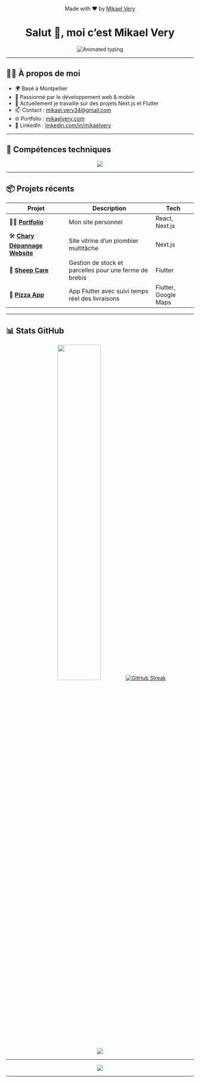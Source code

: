 <p align="center">
  Made with ❤️ by <a href="https://www.mikaelvery.com" target="_blank">Mikael Very</a>
</p>

<h1 align="center">Salut 👋, moi c’est Mikael Very</h1>

<p align="center">
  <img src="https://readme-typing-svg.herokuapp.com?font=Fira+Code&size=24&duration=3000&pause=1000&color=00FFAA&center=true&vCenter=true&width=1000&lines=D%C3%A9veloppeur+Fullstack+Web+%26+Mobile;React+%7C+Next.js+%7C+Flutter+%7C+Symfony+%7C+Node.js;Toujours+en+train+d%E2%80%99apprendre+et+de+cr%C3%A9er+🚀" alt="Animated typing" />
</p>

---

## 👨‍💻 À propos de moi

- 🌍 Basé à Montpellier  
- 🧠 Passionné par le développement web & mobile
- 🚀 Actuellement je travaille sur des projets Next.js et Flutter
- 📫 Contact : [mikael.very34@gmail.com](mailto:mikael.very34@gmail.com)
- 🌐 Portfolio : [mikaelvery.com](https://www.mikaelvery.com)
- 🔗 LinkedIn : [linkedin.com/in/mikaelvery](https://linkedin.com/in/mikaelvery)

---

## 🧰 Compétences techniques

<p align="center">
  <img src="https://skillicons.dev/icons?i=react,nextjs,vercel,js,ts,tailwind,nodejs,angular,flutter,dotnet,php,symfony,html,css,figma,gitlab,mongodb,mysql" />
</p>

---

## 📦 Projets récents

| Projet | Description | Tech |
|--------|-------------|------|
| 🧑‍💻 [**Portfolio**](https://github.com/mikaelvery/portfolio) | Mon site personnel | React, Next.js |
| 🛠️ [**Chary Dépannage Website**](https://github.com/mikaelvery/chary-depannage-website) | Site vitrine d’un plombier multitâche | Next.js |
| 🐑 [**Sheep Care**](https://github.com/mikaelvery/sheep_care) | Gestion de stock et parcelles pour une ferme de brebis | Flutter |
| 🍕 [**Pizza App**](https://github.com/mikaelvery/flutter) | App Flutter avec suivi temps réel des livraisons | Flutter, Google Maps |

---

## 📊 Stats GitHub

<p align="center">
  <img src="https://github-readme-stats.vercel.app/api?username=mikaelvery&show_icons=true&theme=react&hide_border=true&bg_color=0D1117&title_color=00FFAA&text_color=ffffff" width="48%" />
  <a href="https://git.io/streak-stats"><img src="https://github-readme-streak-stats-5lisgr6ef-mikaelverys-projects.vercel.app?user=&theme=dark" alt="GitHub Streak" /></a>
</p>

<p align="center">
  <img src="https://github-readme-activity-graph.vercel.app/graph?username=mikaelvery&theme=react-dark&hide_border=true&area=true&point=00ffcc&color=00ffaa" />
</p>

---
<div align="center">
  <img src="https://readme-typing-svg.herokuapp.com?font=Fira+Code&size=24&duration=3000&pause=1000&color=14B8A6&center=true&vCenter=true&width=1000&lines=Merci+de+visiter+mon+profil+!;Construisons+quelque+chose+ensemble+🚀" />
</div>

---
